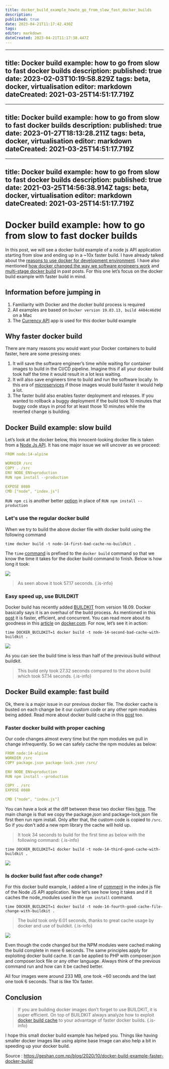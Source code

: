 ```yaml
---
title: docker_build_example_howto_go_from_slow_fast_docker_builds
description: 
published: true
date: 2023-04-21T11:17:42.430Z
tags: 
editor: markdown
dateCreated: 2023-04-21T11:17:38.447Z
---
```


---
title: Docker build example: how to go from slow to fast docker builds
description: 
published: true
date: 2023-02-03T10:19:58.829Z
tags: beta, docker, virtualisation
editor: markdown
dateCreated: 2021-03-25T14:51:17.719Z
---

---
title: Docker build example: how to go from slow to fast docker builds
description: 
published: true
date: 2023-01-27T18:13:28.211Z
tags: beta, docker, virtualisation
editor: markdown
dateCreated: 2021-03-25T14:51:17.719Z
---

---
title: Docker build example: how to go from slow to fast docker builds
description: 
published: true
date: 2021-03-25T14:56:38.914Z
tags: beta, docker, virtualisation
editor: markdown
dateCreated: 2021-03-25T14:51:17.719Z
---

# Docker build example: how to go from slow to fast docker builds

In this post, we will see a docker build example of a node js API application starting from slow and ending up in a ~10x faster build. I have already talked about the [reasons to use docker for development environment](https://geshan.com.np/blog/2018/10/why-use-docker-3-reasons-from-a-development-perspective/). I have also mentioned [how docker changed the way we software engineers work](https://geshan.com.np/blog/2018/11/4-ways-docker-changed-the-way-software-engineers-work-in-past-half-decade/) and [multi-stage docker build](https://geshan.com.np/blog/2019/11/how-to-use-docker-multi-stage-build/) in past posts. For this one let’s focus on the docker build example with faster build in mind.

## Information before jumping in
1. Familiarity with Docker and the docker build process is required
1. All examples are based on `Docker version 19.03.13, build 4484c46d9d` on a Mac
1. The [Currency API](https://github.com/geshan/currency-api) app is used for this docker build example

## Why faster docker build
There are many reasons you would want your Docker containers to build faster, here are some pressing ones:

1. It will save the software engineer’s time while waiting for container images to build in the CI/CD pipeline. Imagine this if all your docker build took half the time it would result in a lot less waiting.
1. It will also save engineers time to build and run the software locally. In this era of [microservices](https://geshan.com.np/blog/2018/10/moving-from-a-and-b-to-~150-microservices/) if those images would build faster it would help a lot.
1. The faster build also enables faster deployment and releases. If you wanted to rollback a buggy deployment if the build took 10 minutes that buggy code stays in prod for at least those 10 minutes while the reverted change is building.

## Docker Build example: slow build
Let’s look at the docker below, this innocent-looking docker file is taken from a [Node Js API](https://github.com/geshan/currency-api/commit/1bfa57939bb7647d9350a7445d223e4c0789f112). It has one major issue we will uncover as we proceed:

```yaml
FROM node:14-alpine

WORKDIR /src
COPY . /src
ENV NODE_ENV=production
RUN npm install --production

EXPOSE 8080
CMD ["node", "index.js"]
```

`RUN npm ci` is another better [option](https://blog.npmjs.org/post/171556855892/introducing-npm-ci-for-faster-more-reliable) in place of `RUN npm install --production`

### Let's use the regular docker build
When we try to build the above docker file with docker build using the following command

```
time docker build -t node-14-first-bad-cache-no-buildkit .
```

The `time` [command](https://www.computerhope.com/unix/utime.htm) is prefixed to the `docker build` command so that we know the time it takes for the docker build command to finish. Below is how long it took:

![](https://geshan.com.np/images/docker-build-example/02docker-build-bad-cache-no-buildkit.jpg)

> As seen above it took 57.17 seconds.
{.is-info}

### Easy speed up, use BUILDKIT
Docker build has recently added [BUILDKIT](https://docs.docker.com/develop/develop-images/build_enhancements/) from version 18.09. Docker basically says it is an overhaul of the build process. As mentioned in this [post](https://brianchristner.io/what-is-docker-buildkit/) it is faster, efficient, and concurrent. You can read more about its goodness in this [article](https://www.docker.com/blog/advanced-dockerfiles-faster-builds-and-smaller-images-using-buildkit-and-multistage-builds/) on [docker.com](https://docker.com/). For now, let’s see it in action:

```
time DOCKER_BUILDKIT=1 docker build -t node-14-second-bad-cache-with-buildkit .
```

![](https://geshan.com.np/images/docker-build-example/03docker-build-bad-cache-with-buildkit.jpg)

As you can see the build time is less than half of the previous build without buildkit.

> This build only took 27.32 seconds compared to the above build which took 57.14 seconds.
{.is-info}

## Docker Build example: fast build
Ok, there is a major issue in our previous docker file. The docker cache is busted on each change be it our custom code or any other npm modules being added. Read more about docker build cache in this [post](https://pythonspeed.com/articles/docker-caching-model/) too.

### Faster docker build with proper caching
Our code changes almost every time but the npm modules we pull in change infrequently. So we can safely cache the npm modules as below:

```yaml
FROM node:14-alpine
WORKDIR /src
COPY package.json package-lock.json /src/

ENV NODE_ENV=production
RUN npm install --production

COPY . /src
EXPOSE 8080

CMD ["node", "index.js"]
```

You can have a look at the diff between these two docker files [here](https://github.com/geshan/currency-api/compare/docker-build...docker-build-better-cache?expand=1#diff-dd2c0eb6ea5cfc6c4bd4eac30934e2d5746747af48fef6da689e85b752f39557R1). The main change is that we copy the package.json and package-lock.json file first then run npm install. Only after that, the custom code is copied to `/src`. So if you don't add a new npm library the cache will hold up.

> It took 34 seconds to build for the first time as below with the following command:
{.is-info}

```
time DOCKER_BUILDKIT=1 docker build -t node-14-third-good-cache-with-buildkit .
```
![](https://geshan.com.np/images/docker-build-example/04docker-build-good-cache-with-buildkit.jpg)

### Is docker build fast after code change?
For this docker build example, I added a line of [comment](https://github.com/geshan/currency-api/compare/docker-build...docker-build-better-cache?expand=1#diff-e727e4bdf3657fd1d798edcd6b099d6e092f8573cba266154583a746bba0f346R30) in the index.js file of the Node JS API application. Now let’s see how long it takes and if it caches the node_modules used in the `npm install` command.

```
time DOCKER_BUILDKIT=1 docker build -t node-14-fourth-good-cache-file-change-with-buildkit .
```

> The build took only 6.01 seconds, thanks to great cache usage by docker and use of buildkit.
{.is-info}

![](https://geshan.com.np/images/docker-build-example/05docker-build-good-cache-with-bk-code-change.jpg)

Even though the code changed but the NPM modules were cached making the build complete in mere 6 seconds. The same principles apply for exploiting docker build cache. It can be applied to PHP with composer.json and composer.lock file or any other language. Always think of the previous command run and how can it be cached better.

All four images were around 233 MB, one took ~60 seconds and the last one took 6 seconds. That is like 10x faster.

## Conclusion
> If you are building docker images don’t forget to use BUILDKIT, it is super efficient. On top of BUILDKIT always analyze how to exploit [docker build cache](https://docs.docker.com/develop/develop-images/dockerfile_best-practices/#leverage-build-cache) to your advantage of faster docker builds.
{.is-info}

I hope this small docker build example has helped you. Things like having smaller docker images like using alpine base Image can also help a bit in speeding up your docker build.

Source : https://geshan.com.np/blog/2020/10/docker-build-example-faster-docker-build/